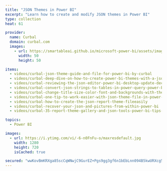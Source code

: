 ```yaml
---
title: "JSON Themes in Power BI"
excerpt: "Learn how to create and modify JSON themes in Power BI"
type: collection
heat: 61

provider:
  name: Curbal
  domain: curbal.com
  images:
    - url: https://smartableai.github.io/microsoft-power-bi/assets/images/organizations/curbal.com-50x50.jpg
      width: 50
      height: 50

items:
  - videos/curbal-json-theme-guide-and-file-for-power-bi-by-curbal
  - videos/curbal-deep-dive-on-how-to-create-power-bi-themes-with-a-json-file
  - videos/curbal-reviewing-the-json-editor-power-bi-desktop-update-december-2019
  - videos/curbal-convert-json-strings-to-tables-in-power-query-power-bi
  - videos/curbal-change-title-size-color-font-and-backgrounds-with-the-json-theme-file
  - videos/curbal-one-tip-to-work-easier-with-json-theme-file-in-power-bi
  - videos/curbal-how-to-create-the-json-report-theme-fileeasily
  - videos/curbal-recover-your-json-and-pictures-from-within-power-bi
  - videos/curbal-35-report-theme-gallery-and-json-tools-power-bi-tips-tricks

topics:
  - Power BI

images:
  - url: https://i.ytimg.com/vi/-6-n0FnFu-o/maxresdefault.jpg
    width: 1280
    height: 720
    isCached: true

secured: "wwKovBmKRXga85scCqWNwjC9GurEZ+Pgs9gg3gf6n1bEbLnn094B5kwURXcg5bpGSOWWjJTddtjCdatjW971lpjKA6Zrxg6iIlwmCD7HiJB/M0OqFLCJOV4PHyEXkZuCj2rvIgNIR7A4IgzzFjxU55tqOOfBigg93CbRRqaZjvy/sc1C6uEpirI8N01YkHyg0CuwnFeDxAw1J8jCT/IkKNYtPCarbUqrZkbp0mWT9GtW8ZQz1+3FUWK/YQ+Aret+51raDCps/9oPqVhw175HF7uD9fERYkbVt0iW2sXnlZUUD5hMXrwemzdU8FiJ/gLRwoaliDPMShHN831baspTBsH632HdzZpNmtkJHIyFtVk=;3q0Ffy8mE5Ot2EXl34c8aw=="
---
```


